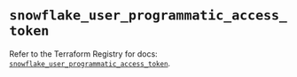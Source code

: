 # `snowflake_user_programmatic_access_token`

Refer to the Terraform Registry for docs: [`snowflake_user_programmatic_access_token`](https://registry.terraform.io/providers/snowflakedb/snowflake/2.5.0/docs/resources/user_programmatic_access_token).
